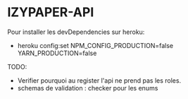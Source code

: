 # IZYPAPER-API

Pour installer les devDependencies sur heroku:
- heroku config:set NPM_CONFIG_PRODUCTION=false YARN_PRODUCTION=false

TODO: 
- Verifier pourquoi au register l'api ne prend pas les roles.
- schemas de validation : checker pour les enums